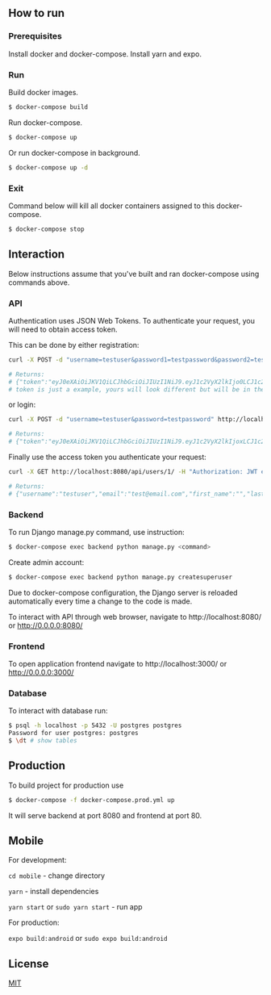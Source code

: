## How to run

### Prerequisites
Install docker and docker-compose.
Install yarn and expo.

### Run

Build docker images.
```bash
$ docker-compose build
```
Run docker-compose.

```bash
$ docker-compose up
```
Or run docker-compose in background.

```bash
$ docker-compose up -d
```

### Exit

Command below will kill all docker containers assigned to this docker-compose.

```bash
$ docker-compose stop
```

## Interaction

Below instructions assume that you've built and ran docker-compose using commands above.

### API

Authentication uses JSON Web Tokens. To authenticate your request, you will need to obtain access token.

This can be done by either registration:

```bash
curl -X POST -d "username=testuser&password1=testpassword&password2=testpassword&email=test@email.com&first_name=John&last_name=Doe" http://localhost:8080/rest-auth/name-registration/

# Returns:
# {"token":"eyJ0eXAiOiJKV1QiLCJhbGciOiJIUzI1NiJ9.eyJ1c2VyX2lkIjo0LCJ1c2VybmFtZSI6InRlc3R1c2VyMjExIiwiZXhwIjoxNTUzMjAyMDk1LCJlbWFpbCI6InRlc3QzMkBlbWFpbC5jb20iLCJvcmlnX2lhdCI6MTU1MzE5ODQ5NX0.PI_csWibxJ13UfmF1ePRXmc_0tlCULJgbPSfo8f763o","user":{"pk":1,"username":"testuser","email":"test@email.com","first_name":"John","last_name":"Doe"}}
# token is just a example, yours will look different but will be in the same format
```

or login:
```bash
curl -X POST -d "username=testuser&password=testpassword" http://localhost:8080/rest-auth/login/

# Returns:
# {"token":"eyJ0eXAiOiJKV1QiLCJhbGciOiJIUzI1NiJ9.eyJ1c2VyX2lkIjoxLCJ1c2VybmFtZSI6InRlc3R1c2VyIiwiZXhwIjoxNTUzMjAyMTgyLCJlbWFpbCI6InRlc3RAZW1haWwuY29tIiwib3JpZ19pYXQiOjE1NTMxOTg1ODJ9.zSd3NyP3rDcmP_CCZCwL8oqjctWMdVAO5w6OKTDUAJ0","user":{"pk":1,"username":"testuser","email":"test@email.com","first_name":"","last_name":""}}
```

Finally use the access token you authenticate your request:
```bash
curl -X GET http://localhost:8080/api/users/1/ -H "Authorization: JWT eyJ0eXAiOiJKV1QiLCJhbGciOiJIUzI1NiJ9.eyJ1c2VyX2lkIjoxLCJ1c2VybmFtZSI6InRlc3R1c2VyIiwiZXhwIjoxNTUzMjAyMTgyLCJlbWFpbCI6InRlc3RAZW1haWwuY29tIiwib3JpZ19pYXQiOjE1NTMxOTg1ODJ9.zSd3NyP3rDcmP_CCZCwL8oqjctWMdVAO5w6OKTDUAJ0"

# Returns:
# {"username":"testuser","email":"test@email.com","first_name":"","last_name":""}

```


### Backend

To run Django manage.py command, use instruction:

```bash
$ docker-compose exec backend python manage.py <command>
```

Create admin account:

```bash
$ docker-compose exec backend python manage.py createsuperuser
```

Due to docker-compose configuration, the Django server is reloaded automatically every time a change to the code is made. 

To interact with API through web browser, navigate to http://localhost:8080/ or http://0.0.0.0:8080/


### Frontend

To open application frontend navigate to http://localhost:3000/ or http://0.0.0.0:3000/


### Database
To interact with database run:

```bash
$ psql -h localhost -p 5432 -U postgres postgres
Password for user postgres: postgres
$ \dt # show tables
```

## Production

To build project for production use 
```bash
$ docker-compose -f docker-compose.prod.yml up
```
It will serve backend at port 8080 and frontend at port 80.


## Mobile

For development:

```cd mobile``` - change directory

```yarn``` - install dependencies

```yarn start``` or ```sudo yarn start``` - run app

For production:

```expo build:android``` or ```sudo expo build:android```

## License
[MIT](https://choosealicense.com/licenses/mit/)
